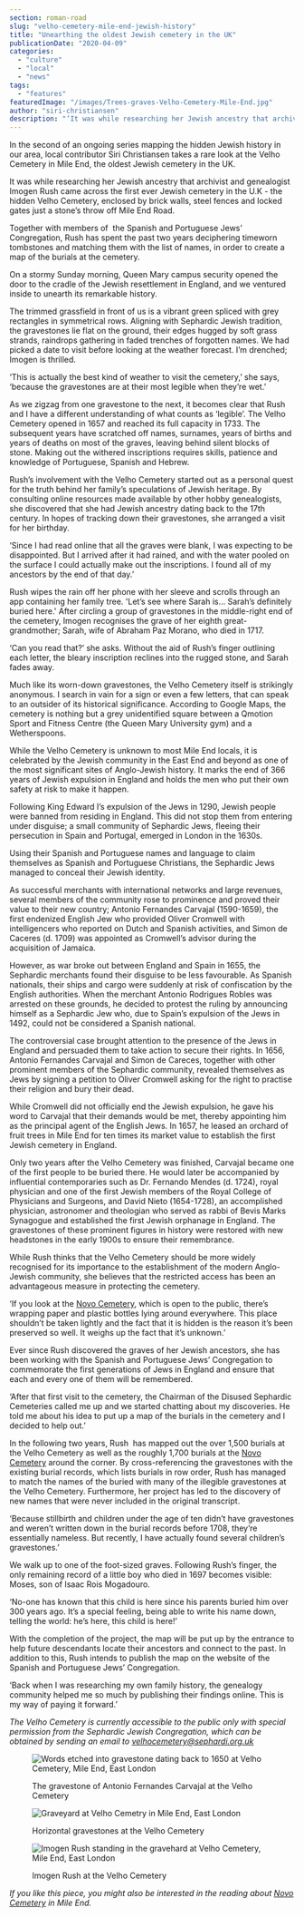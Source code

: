 ```yaml
---
section: roman-road
slug: "velho-cemetery-mile-end-jewish-history"
title: "Unearthing the oldest Jewish cemetery in the UK"
publicationDate: "2020-04-09"
categories: 
  - "culture"
  - "local"
  - "news"
tags: 
  - "features"
featuredImage: "/images/Trees-graves-Velho-Cemetery-Mile-End.jpg"
author: "siri-christiansen"
description: "‘It was while researching her Jewish ancestry that archivist and genealogist Imogen Rush came across the first ever Jewish cemetery in the U.K - the hidden Velho Cemetery, enclosed by brick walls, steel fences and locked gates just a stone’s throw off Mile End Road"
---
```


In the second of an ongoing series mapping the hidden Jewish history in our area, local contributor Siri Christiansen takes a rare look at the Velho Cemetery in Mile End, the oldest Jewish cemetery in the UK.

It was while researching her Jewish ancestry that archivist and genealogist Imogen Rush came across the first ever Jewish cemetery in the U.K - the hidden Velho Cemetery, enclosed by brick walls, steel fences and locked gates just a stone’s throw off Mile End Road. 

Together with members of  the Spanish and Portuguese Jews’ Congregation, Rush has spent the past two years deciphering timeworn tombstones and matching them with the list of names, in order to create a map of the burials at the cemetery. 

On a stormy Sunday morning, Queen Mary campus security opened the door to the cradle of the Jewish resettlement in England, and we ventured inside to unearth its remarkable history.

The trimmed grassfield in front of us is a vibrant green spliced with grey rectangles in symmetrical rows. Aligning with Sephardic Jewish tradition, the gravestones lie flat on the ground, their edges hugged by soft grass strands, raindrops gathering in faded trenches of forgotten names. We had picked a date to visit before looking at the weather forecast. I’m drenched; Imogen is thrilled.

‘This is actually the best kind of weather to visit the cemetery,’ she says, ‘because the gravestones are at their most legible when they’re wet.’

As we zigzag from one gravestone to the next, it becomes clear that Rush and I have a different understanding of what counts as ‘legible’. The Velho Cemetery opened in 1657 and reached its full capacity in 1733. The subsequent years have scratched off names, surnames, years of births and years of deaths on most of the graves, leaving behind silent blocks of stone. Making out the withered inscriptions requires skills, patience and knowledge of Portuguese, Spanish and Hebrew.

Rush’s involvement with the Velho Cemetery started out as a personal quest for the truth behind her family’s speculations of Jewish heritage. By consulting online resources made available by other hobby genealogists, she discovered that she had Jewish ancestry dating back to the 17th century. In hopes of tracking down their gravestones, she arranged a visit for her birthday.

‘Since I had read online that all the graves were blank, I was expecting to be disappointed. But I arrived after it had rained, and with the water pooled on the surface I could actually make out the inscriptions. I found all of my ancestors by the end of that day.’

Rush wipes the rain off her phone with her sleeve and scrolls through an app containing her family tree. 'Let’s see where Sarah is… Sarah’s definitely buried here.' After circling a group of gravestones in the middle-right end of the cemetery, Imogen recognises the grave of her eighth great-grandmother; Sarah, wife of Abraham Paz Morano, who died in 1717. 

‘Can you read that?’ she asks. Without the aid of Rush’s finger outlining each letter, the bleary inscription reclines into the rugged stone, and Sarah fades away.

Much like its worn-down gravestones, the Velho Cemetery itself is strikingly anonymous. I search in vain for a sign or even a few letters, that can speak to an outsider of its historical significance. According to Google Maps, the cemetery is nothing but a grey unidentified square between a Qmotion Sport and Fitness Centre (the Queen Mary University gym) and a Wetherspoons. 

While the Velho Cemetery is unknown to most Mile End locals, it is celebrated by the Jewish community in the East End and beyond as one of the most significant sites of Anglo-Jewish history. It marks the end of 366 years of Jewish expulsion in England and holds the men who put their own safety at risk to make it happen. 

Following King Edward I’s expulsion of the Jews in 1290, Jewish people were banned from residing in England. This did not stop them from entering under disguise; a small community of Sephardic Jews, fleeing their persecution in Spain and Portugal, emerged in London in the 1630s.

Using their Spanish and Portuguese names and language to claim themselves as Spanish and Portuguese Christians, the Sephardic Jews managed to conceal their Jewish identity.

As successful merchants with international networks and large revenues, several members of the community rose to prominence and proved their value to their new country; Antonio Fernandes Carvajal (1590-1659), the first endenized English Jew who provided Oliver Cromwell with intelligencers who reported on Dutch and Spanish activities, and Simon de Caceres (d. 1709) was appointed as Cromwell’s advisor during the acquisition of Jamaica.

However, as war broke out between England and Spain in 1655, the Sephardic merchants found their disguise to be less favourable. As Spanish nationals, their ships and cargo were suddenly at risk of confiscation by the English authorities. When the merchant Antonio Rodrigues Robles was arrested on these grounds, he decided to protest the ruling by announcing himself as a Sephardic Jew who, due to Spain’s expulsion of the Jews in 1492, could not be considered a Spanish national.

The controversial case brought attention to the presence of the Jews in England and persuaded them to take action to secure their rights. In 1656, Antonio Fernandes Carvajal and Simon de Careces, together with other prominent members of the Sephardic community, revealed themselves as Jews by signing a petition to Oliver Cromwell asking for the right to practise their religion and bury their dead.

While Cromwell did not officially end the Jewish expulsion, he gave his word to Carvajal that their demands would be met, thereby appointing him as the principal agent of the English Jews. In 1657, he leased an orchard of fruit trees in Mile End for ten times its market value to establish the first Jewish cemetery in England. 

Only two years after the Velho Cemetery was finished, Carvajal became one of the first people to be buried there. He would later be accompanied by influential contemporaries such as Dr. Fernando Mendes (d. 1724), royal physician and one of the first Jewish members of the Royal College of Physicians and Surgeons, and David Nieto (1654-1728), an accomplished physician, astronomer and theologian who served as rabbi of Bevis Marks Synagogue and established the first Jewish orphanage in England. The gravestones of these prominent figures in history were restored with new headstones in the early 1900s to ensure their remembrance.

While Rush thinks that the Velho Cemetery should be more widely recognised for its importance to the establishment of the modern Anglo-Jewish community, she believes that the restricted access has been an advantageous measure in protecting the cemetery.

‘If you look at the [Novo Cemetery](https://romanroadlondon.com/novo-cemetery-jewish-history/), which is open to the public, there’s wrapping paper and plastic bottles lying around everywhere. This place shouldn’t be taken lightly and the fact that it is hidden is the reason it’s been preserved so well. It weighs up the fact that it’s unknown.’

Ever since Rush discovered the graves of her Jewish ancestors, she has been working with the Spanish and Portuguese Jews’ Congregation to commemorate the first generations of Jews in England and ensure that each and every one of them will be remembered.

‘After that first visit to the cemetery, the Chairman of the Disused Sephardic Cemeteries called me up and we started chatting about my discoveries. He told me about his idea to put up a map of the burials in the cemetery and I decided to help out.’

In the following two years, Rush  has mapped out the over 1,500 burials at the Velho Cemetery as well as the roughly 1,700 burials at the [Novo Cemetery](https://romanroadlondon.com/novo-cemetery-jewish-history/) around the corner. By cross-referencing the gravestones with the existing burial records, which lists burials in row order, Rush has managed to match the names of the buried with many of the illegible gravestones at the Velho Cemetery. Furthermore, her project has led to the discovery of new names that were never included in the original transcript.

‘Because stillbirth and children under the age of ten didn’t have gravestones and weren’t written down in the burial records before 1708, they’re essentially nameless. But recently, I have actually found several children’s gravestones.’ 

We walk up to one of the foot-sized graves. Following Rush’s finger, the only remaining record of a little boy who died in 1697 becomes visible: Moses, son of Isaac Rois Mogadouro.

‘No-one has known that this child is here since his parents buried him over 300 years ago. It’s a special feeling, being able to write his name down, telling the world: he’s here, this child is here!’

With the completion of the project, the map will be put up by the entrance to help future descendants locate their ancestors and connect to the past. In addition to this, Rush intends to publish the map on the website of the Spanish and Portuguese Jews’ Congregation. 

‘Back when I was researching my own family history, the genealogy community helped me so much by publishing their findings online. This is my way of paying it forward.’

_The Velho Cemetery is currently accessible to the public only with special permission from the Sephardic Jewish Congregation, which can be obtained by sending an email to [velhocemetery@sephardi.org.uk](mailto:velhocemetery@sephardi.org.uk)_

<figure>

![Words etched into gravestone dating back to 1650 at Velho Cemetery, Mile End, East London](/images/1650-headstone-Velho-Cemetery-Mile-End-1024x683.jpg)

<figcaption>

The gravestone of Antonio Fernandes Carvajal at the Velho Cemetery

</figcaption>

</figure>

<figure>

![Graveyard at Velho Cemetry in Mile End, East London](/images/Trees-graves-Velho-Cemetery-Mile-End-1024x683.jpg)

<figcaption>

Horizontal gravestones at the Velho Cemetery

</figcaption>

</figure>

<figure>

![Imogen Rush standing in the gravehard at Velho Cemetery, Mile End, East London](/images/Imogen-Rush-Velho-Cemetery-Mile-End-1024x665.jpg)

<figcaption>

Imogen Rush at the Velho Cemetery

</figcaption>

</figure>

_If you like this piece, you might also be interested in the reading about [Novo Cemetery](https://romanroadlondon.com/novo-cemetery-jewish-history/) in Mile End._
